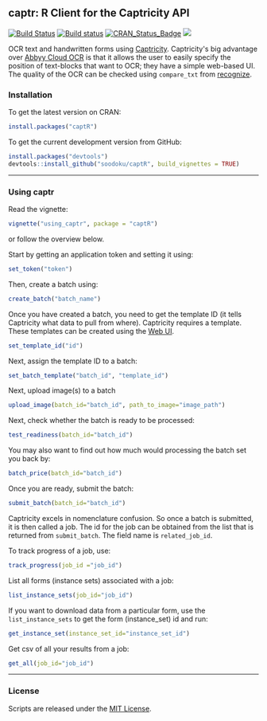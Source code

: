 ## captr: R Client for the Captricity API

[![Build Status](https://travis-ci.org/soodoku/captr.svg?branch=master)](https://travis-ci.org/soodoku/captr)
[![Build status](https://ci.appveyor.com/api/projects/status/ck34qnr03mpbuke7?svg=true)](https://ci.appveyor.com/project/soodoku/captr)
[![CRAN_Status_Badge](http://www.r-pkg.org/badges/version/captr)](http://cran.r-project.org/web/packages/captr)
![](http://cranlogs.r-pkg.org/badges/grand-total/captr)

OCR text and handwritten forms using [Captricity](https://captricity.com/). Captricity's big advantage over [Abbyy Cloud OCR](https://github.com/soodoku/abbyyR) is that it allows the user to easily specify the position of text-blocks that want to OCR; they have a simple web-based UI. The quality of the OCR can be checked using `compare_txt` from [recognize](https://github.com/soodoku/recognize). 


### Installation

To get the latest version on CRAN:
```r
install.packages("captR")
```

To get the current development version from GitHub:

```r
install.packages("devtools")
devtools::install_github("soodoku/captR", build_vignettes = TRUE)
```

-------------------
### Using captr

Read the vignette:
```r
vignette("using_captr", package = "captR")
```

or follow the overview below.

Start by getting an application token and setting it using:

```r
set_token("token")
```

Then, create a batch using:

```r
create_batch("batch_name")
```

Once you have created a batch, you need to get the template ID (it tells Captricity what data to pull from where). Captricity requires a template. These templates can be created using the [Web UI](https://shreddr.captricity.com/job/).

```r
set_template_id("id")
```

Next, assign the template ID to a batch:
```r
set_batch_template("batch_id", "template_id")
```

Next, upload image(s) to a batch
```r
upload_image(batch_id="batch_id", path_to_image="image_path")
```

Next, check whether the batch is ready to be processed:

```r
test_readiness(batch_id="batch_id")
```

You may also want to find out how much would processing the batch set you back by:

```r
batch_price(batch_id="batch_id")
```

Once you are ready, submit the batch:
```r
submit_batch(batch_id="batch_id")
```

Captricity excels in nomenclature confusion. So once a batch is submitted, it is then called a job. The id for the job can be obtained from 
the list that is returned from `submit_batch`. The field name is `related_job_id`.

To track progress of a job, use:

```r
track_progress(job_id ="job_id")
```

List all forms (instance sets) associated with a job:
```r
list_instance_sets(job_id="job_id")
```

If you want to download data from a particular form, use the `list_instance_sets` to get the form (instance_set) id and run:
```r
get_instance_set(instance_set_id="instance_set_id")
```

Get csv of all your results from a job:
```r
get_all(job_id="job_id")
```

------------------
### License
Scripts are released under the [MIT License](https://opensource.org/licenses/MIT).


